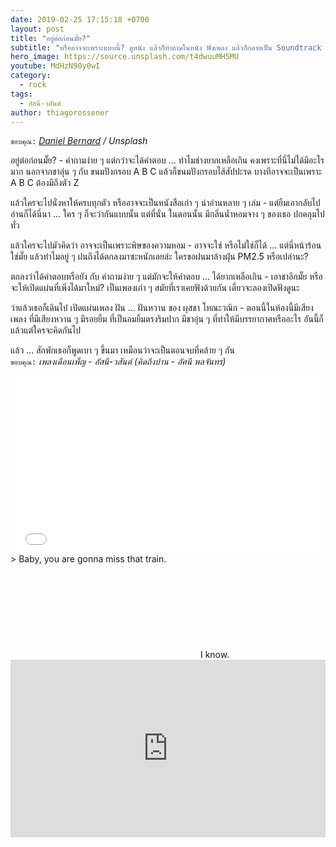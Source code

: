 ```yaml
---
date: 2019-02-25 17:15:18 +0700
layout: post
title: "อยู่ต่อก่อนมั๊ย?"
subtitle: "หรืออาจจะเพราะแบบนี้? ดูหนัง แล้วก็ทำตามในหนัง ฟังเพลง แล้วก็กลายเป็น Soundtrack of my life. - แล้วใช่มั๊ยล่ะ?"
hero_image: https://source.unsplash.com/t4dwuuMH5MU
youtube: MdHzN90y0wI
category:
  - rock
tags:
  - อัสนี-วสันต์
author: thiagorossener
---
```

`ขอบคุณ:` *[Daniel Bernard](https://unsplash.com/@nardly) / Unsplash*

อยู่ต่อก่อนมั๊ย? - คำถามง่าย ๆ แต่กว่าจะได้คำตอบ ... ทำไมช่างยากเหลือเกิน คงเพราะที่นี่ไม่ได้มีอะไรมาก นอกจากชาอุ่น ๆ  กับ ขนมปังกรอบ A B C แล้วก็ขนมปังกรอบไส้สัปปะรด บางทีอาจจะเป็นเพราะ A B C ต้องมีถึงตัว Z

แล้วใครจะไปนั่งหาให้ครบทุกตัว หรืออาจจะเป็นหนังสือเก่า ๆ น่าอ่านหลาย ๆ เล่ม - แต่ยืมเอากลับไปอ่านก็ได้นี่นา ... ใคร ๆ ก็จะว่ากันแบบนั้น แต่ที่นั่น ในตอนนั้น มีกลิ่นน้ำหอมจาง ๆ ของเธอ ปกคลุมไปทั่ว

แล้วใครจะไปมัวคิดว่า อาจจะเป็นเพราะพิษของความหอม - อาจจะใช่ หรือไม่ใช่ก็ได้ ... แต่นี่หน้าร้อนใช่มั๊ย แล้วทำไมอยู่ ๆ ฝนถึงได้ตกลงมาซะหนักเลยล่ะ ใครขอฝนมาล้างฝุ่น PM2.5 หรือเปล่านะ?

ตกลงว่าได้คำตอบหรือยัง กับ คำถามง่าย ๆ แต่มักจะให้คำตอบ ... ได้ยากเหลือเกิน - เอาชาอีกมั๊ย หรือจะให้เปิดแผ่นที่เพิ่งได้มาใหม่? เป็นเพลงเก่า ๆ สมัยที่เราเคยฟังด้วยกัน เดี๋ยวจะลองเปิดฟังดูนะ

ว่าแล้วเธอก็เดินไป เปิดแผ่นเพลง ฝัน ... ฝันหวาน ของ ผุสชา โทณะวณิก - ตอนนี้ในห้องนี้มีเสียงเพลง ที่มีเสียงหวาน ๆ มีรอยยิ้ม ที่เป็นอมยิ้มตรงริมปาก มีชาอุ่น ๆ ที่ทำให้มีบรรยากาศหรืออะไร อันนี้ก็แล้วแต่ใครจะคิดกันไป

แล้ว ... สักพักเธอก็พูดเบา ๆ ขึ้นมา เหมือนว่าจะเป็นตอนจบที่คล้าย ๆ กัน\
`ขอบคุณ:` *เพลงเดือนเพ็ญ - อัสนี-วสันต์ (คิดถึงบ้าน - อัศนี พลจันทร)*

<div style="position:relative;width:100%;height:0;padding-bottom:56.25%;">
<iframe style="width:100%;height:100%;position:absolute;top:0;left:0;" src="{{ "https://www.youtube.com/embed/" | append: page.youtube }}" frameborder="0" allow="autoplay; encrypted-media" allowfullscreen>
</iframe>
</div>
> Baby, you are gonna miss that train. <svg class="love"><use xlink:href="#icon-heart"></use></svg> I know.

<div style="position:relative;width:100%;height:0;padding-bottom:56.25%;">
<iframe style="width:100%;height:100%;position:absolute;top:0;left:0;" src="https://www.youtube.com/embed/" frameborder="0" allow="autoplay; encrypted-media" allowfullscreen>
</iframe>
</div>
<br /> <i class="fa fa-heart" style="color:#C38FD6"></i>
